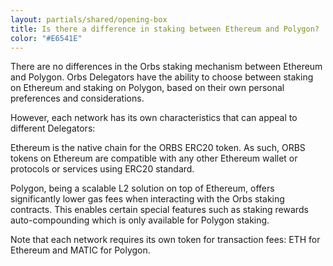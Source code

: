 ```yaml
---
layout: partials/shared/opening-box
title: Is there a difference in staking between Ethereum and Polygon?
color: "#E6541E"
---
```


There are no differences in the Orbs staking mechanism between Ethereum and Polygon. Orbs Delegators have the ability to choose between staking on Ethereum and staking on Polygon, based on their own personal preferences and considerations.

However, each network has its own characteristics that can appeal to different Delegators:

Ethereum is the native chain for the ORBS ERC20 token. As such, ORBS tokens on Ethereum are compatible with any other Ethereum wallet or protocols or services using ERC20 standard.

Polygon, being a scalable L2 solution on top of Ethereum, offers significantly lower gas fees when interacting with the Orbs staking contracts. This enables certain special features such as staking rewards auto-compounding which is only available for Polygon staking.

Note that each network requires its own token for transaction fees: ETH for Ethereum and MATIC for Polygon.
